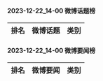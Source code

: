 #### 2023-12-22_14-00  微博话题榜

| 排名 | 微博话题 | 类别 |
| --- | --- | --- |
#### 2023-12-22_14-00  微博要闻榜

| 排名 | 微博要闻 | 类别 |
| --- | --- | --- |
